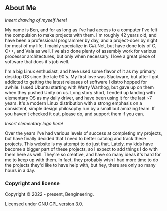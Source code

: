 ## About Me
_Insert drawing of myself here!_

My name is Ben, and for as long as I've had access to a computer I've felt the compulsion to make projects with them. I'm roughly 42 years old, and have been a professional programmer by day, and a project-doer by night for most of my life. I mainly specialize in C#/.Net, but have done lots of C, C++, and Vala as well. I've also done plenty of assembly work for various processor architectures, but only when necessary. I love a great piece of software that does it's job well.

I'm a big Linux enthusiast, and have used some flavor of it as my primary desktop OS since the late 90's. My first love was Slackware, but after I got addicted to getting the latest releases of software I distro hopped for awhile. I used Ubuntu starting with Warty Warthog, but gave up on them when they pushed Unity on us. Long story short, I ended up landing with elementary OS as my daily driver, and have been using it for the last ~7 years. It's a modern Linux distribution with a strong emphasis on a consistent, simple design philosophy run by a small but amazing team. If you haven't checked it out, please do, and support them if you can.

_Insert elementary logo here!_

Over the years I've had various levels of success at completing my projects, but have finally decided that I need to better catalog and track these projects. This website is my attempt to do just that. Lately, my kids have become a bigger part of these projects, so I expect to add things I do with them here as well. They're so creative, and have so many ideas it's hard for me to keep up with them. In fact, they probably wish I had more time to do the projects they'd like to have help with, but hey, there are only so many hours in a day.

### Copyright and license
Copyright &copy; 2022 - present, Bengineering.

Licensed under [GNU GPL version 3.0](./LICENSE).
